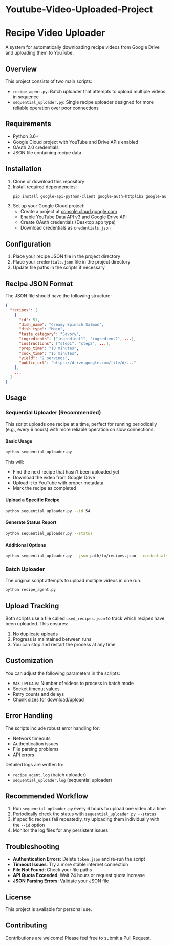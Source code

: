 # Youtube-Video-Uploaded-Project
# Recipe Video Uploader

A system for automatically downloading recipe videos from Google Drive and uploading them to YouTube.

## Overview

This project consists of two main scripts:
- `recipe_agent.py`: Batch uploader that attempts to upload multiple videos in sequence
- `sequential_uploader.py`: Single recipe uploader designed for more reliable operation over poor connections

## Requirements

- Python 3.6+
- Google Cloud project with YouTube and Drive APIs enabled
- OAuth 2.0 credentials
- JSON file containing recipe data

## Installation

1. Clone or download this repository
2. Install required dependencies:
   ```bash
   pip install google-api-python-client google-auth-httplib2 google-auth-oauthlib
   ```
3. Set up your Google Cloud project:
   - Create a project at [console.cloud.google.com](https://console.cloud.google.com)
   - Enable YouTube Data API v3 and Google Drive API
   - Create OAuth credentials (Desktop app type)
   - Download credentials as `credentials.json`

## Configuration

1. Place your recipe JSON file in the project directory
2. Place your `credentials.json` file in the project directory
3. Update file paths in the scripts if necessary

## Recipe JSON Format

The JSON file should have the following structure:
```json
{
  "recipes": [
    {
      "id": 51,
      "dish_name": "Creamy Spinach Salmon",
      "dish_type": "Main",
      "taste_category": "Savory",
      "ingredients": ["ingredient1", "ingredient2", ...],
      "instructions": ["step1", "step2", ...],
      "prep_time": "10 minutes",
      "cook_time": "15 minutes",
      "yield": "2 servings",
      "public_url": "https://drive.google.com/file/d/..."
    },
    ...
  ]
}
```

## Usage

### Sequential Uploader (Recommended)

This script uploads one recipe at a time, perfect for running periodically (e.g., every 6 hours) with more reliable operation on slow connections.

#### Basic Usage
```bash
python sequential_uploader.py
```

This will:
- Find the next recipe that hasn't been uploaded yet
- Download the video from Google Drive
- Upload it to YouTube with proper metadata
- Mark the recipe as completed

#### Upload a Specific Recipe
```bash
python sequential_uploader.py --id 54
```

#### Generate Status Report
```bash
python sequential_uploader.py --status
```

#### Additional Options
```bash
python sequential_uploader.py --json path/to/recipes.json --credentials path/to/credentials.json
```

### Batch Uploader

The original script attempts to upload multiple videos in one run.

```bash
python recipe_agent.py
```

## Upload Tracking

Both scripts use a file called `used_recipes.json` to track which recipes have been uploaded. This ensures:

1. No duplicate uploads
2. Progress is maintained between runs
3. You can stop and restart the process at any time

## Customization

You can adjust the following parameters in the scripts:
- `MAX_UPLOADS`: Number of videos to process in batch mode
- Socket timeout values
- Retry counts and delays
- Chunk sizes for download/upload

## Error Handling

The scripts include robust error handling for:
- Network timeouts
- Authentication issues
- File parsing problems
- API errors

Detailed logs are written to:
- `recipe_agent.log` (batch uploader)
- `sequential_uploader.log` (sequential uploader)

## Recommended Workflow

1. Run `sequential_uploader.py` every 6 hours to upload one video at a time
2. Periodically check the status with `sequential_uploader.py --status`
3. If specific recipes fail repeatedly, try uploading them individually with the `--id` option
4. Monitor the log files for any persistent issues

## Troubleshooting

- **Authentication Errors**: Delete `token.json` and re-run the script
- **Timeout Issues**: Try a more stable internet connection
- **File Not Found**: Check your file paths
- **API Quota Exceeded**: Wait 24 hours or request quota increase
- **JSON Parsing Errors**: Validate your JSON file

## License

This project is available for personal use.

## Contributing

Contributions are welcome! Please feel free to submit a Pull Request.
